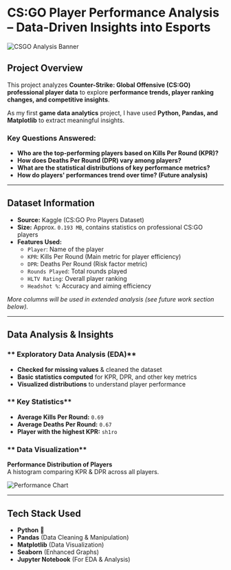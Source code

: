 # CS:GO Player Performance Analysis – Data-Driven Insights into Esports  

![CSGO Analysis Banner](/content/images/performance_chart.png)  

## Project Overview  
This project analyzes **Counter-Strike: Global Offensive (CS:GO) professional player data** to explore **performance trends, player ranking changes, and competitive insights**.  

As my first **game data analytics** project, I have used **Python, Pandas, and Matplotlib** to extract meaningful insights.  

### **Key Questions Answered:**  
-  **Who are the top-performing players based on Kills Per Round (KPR)?**  
-  **How does Deaths Per Round (DPR) vary among players?**  
-  **What are the statistical distributions of key performance metrics?**  
-  **How do players' performances trend over time? (Future analysis)**  

---

##  Dataset Information  
- **Source:** Kaggle (CS:GO Pro Players Dataset)  
- **Size:** Approx. `0.193 MB`, contains statistics on professional CS:GO players  
- **Features Used:**
  - `Player`: Name of the player  
  - `KPR`: Kills Per Round (Main metric for player efficiency)  
  - `DPR`: Deaths Per Round (Risk factor metric)  
  - `Rounds Played`: Total rounds played  
  - `HLTV Rating`: Overall player ranking  
  - `Headshot %`: Accuracy and aiming efficiency  

 *More columns will be used in extended analysis (see future work section below).*

---

##  Data Analysis & Insights  

### ** Exploratory Data Analysis (EDA)**
- **Checked for missing values** & cleaned the dataset  
- **Basic statistics computed** for KPR, DPR, and other key metrics  
- **Visualized distributions** to understand player performance  

### ** Key Statistics**
- **Average Kills Per Round:** `0.69`  
- **Average Deaths Per Round:** `0.67`  
- **Player with the highest KPR:** `sh1ro`  

### ** Data Visualization**
  **Performance Distribution of Players**  
A histogram comparing KPR & DPR across all players.  

![Performance Chart](/content/images/top_kd_ratio.png)  

---

##  Tech Stack Used  
- **Python** 🐍  
- **Pandas** (Data Cleaning & Manipulation)  
- **Matplotlib** (Data Visualization)  
- **Seaborn** (Enhanced Graphs)  
- **Jupyter Notebook** (For EDA & Analysis)  



